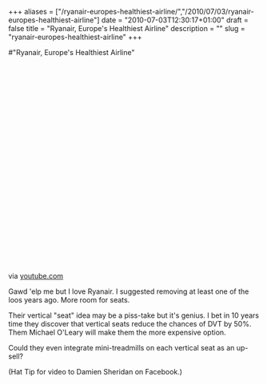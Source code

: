 +++
aliases = ["/ryanair-europes-healthiest-airline/","/2010/07/03/ryanair-europes-healthiest-airline"]
date = "2010-07-03T12:30:17+01:00"
draft = false
title = "Ryanair, Europe's Healthiest Airline"
description = ""
slug = "ryanair-europes-healthiest-airline"
+++

#"Ryanair, Europe's Healthiest Airline"


 <div class="posterous_bookmarklet_entry">
 <object height="417" width="500"><param name="movie" value="http://www.youtube.com/v/g3so6AJe4UQ&hl=en&fs=1" /><param name="wmode" value="window" /><param name="allowFullScreen" value="true" /><param name="allowscriptaccess" value="always" /><embed allowfullscreen="true" src="http://www.youtube.com/v/g3so6AJe4UQ&hl=en&fs=1" wmode="window" allowscriptaccess="always" type="application/x-shockwave-flash" height="417" width="500"></embed></object>

<div class="posterous_quote_citation">via <a href="http://www.youtube.com/watch?v=g3so6AJe4UQ&amp;feature=player_embedded">youtube.com</a></div>
 <p>Gawd 'elp me but I love Ryanair. I suggested removing at least one of the loos years ago. More room for seats. 
</p><p>Their vertical "seat" idea may be a piss-take but it's genius. I bet in 10 years time they discover that vertical seats reduce the chances of DVT by 50%. Them Michael O'Leary will make them the more expensive option.
</p><p>Could they even integrate mini-treadmills on each vertical seat as an up-sell?
</p><p>(Hat Tip for video to Damien Sheridan on Facebook.)</p></div>
 